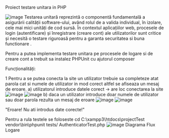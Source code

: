 
Proiect testare unitara in PHP

![image](https://github.com/user-attachments/assets/2258f068-a37c-4e2a-a5b3-d0438b380b90)
Testarea unitară reprezintă o componentă fundamentală a asigurării calității software-ului, având rolul de a valida individual, în izolare, cele mai mici unități de cod sursă. În contextul aplicațiilor web, procesele de login (autentificare) și înregistrare (creare cont) ale utilizatorilor sunt critice și necesită o testare riguroasă pentru a garanta securitatea si buna functionare .

Pentru a putea implementa testare unitara pe procesele de logare si de creare cont a trebuit sa instalez PHPUnit cu ajutorul composer 

Funcționalități:

1 Pentru a se putea conecta la site un utilizator trebuie sa completeze atat parola cat si numele de utilizator in mod corect altfel se afiseaza un mesaj de eroare.
a) utilizatorul introduce datele corect -> are loc conectarea la site
![image](https://github.com/user-attachments/assets/95a8b9c5-09e0-4596-9237-ae39802c5a5a)
![image](https://github.com/user-attachments/assets/a3860601-ce34-4d0f-a535-3ab9da5e0289)
b) daca un utilizator introduce doar numele de utilizator sau doar parola rezulta un mesaj de eroare 
![image](https://github.com/user-attachments/assets/69d5c682-444c-4bf8-b5f3-a52c735b6bfe)
![image](https://github.com/user-attachments/assets/9fc2dbff-648e-4a74-a013-1debc7cd9b83)

"Eroare! Nu ati introdus date corecte!"

Pentru a rula testele se foloseste 
cd C:\xampp3\htdocs\projectTest
vendor\bin\phpunit tests/ AuthenticatorTest.php
![image](https://github.com/user-attachments/assets/9b8021c1-9dcb-42f9-a5fc-a8f43887074e)
Diagrama Flux Logare

